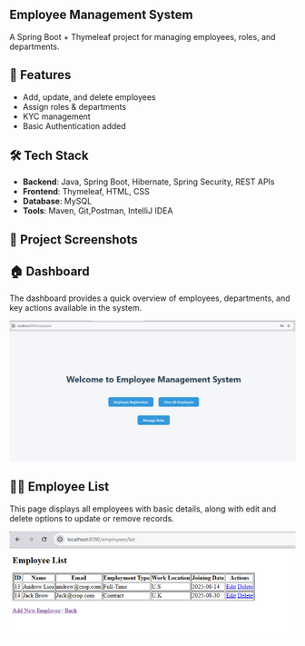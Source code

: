 ## Employee Management System

A Spring Boot + Thymeleaf project for managing employees, roles, and departments.    


## 📌 Features
- Add, update, and delete employees
- Assign roles & departments
- KYC management
- Basic Authentication added

## 🛠️ Tech Stack
- **Backend**: Java, Spring Boot, Hibernate, Spring Security, REST APIs
- **Frontend**: Thymeleaf, HTML, CSS
- **Database**: MySQL
- **Tools**: Maven, Git,Postman, IntelliJ IDEA

## 📸 Project Screenshots
## 🏠 Dashboard
The dashboard provides a quick overview of employees, departments, and key actions available in the system.  

<img src="images/dashboard.PNG" alt="Dashboard" width="600"/>

## 👨‍💼 Employee List
This page displays all employees with basic details, along with edit and delete options to update or remove records. 

<img src="images/emplist.PNG" alt="Emp-List" width="600"/>

